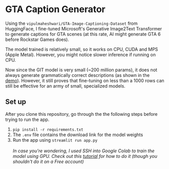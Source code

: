 # GTA Caption Generator

Using the `vipulmaheshwari/GTA-Image-Captioning-Dataset` from HuggingFace, I fine-tuned Microsoft's Generative Image2Text Transformer to generate captions for GTA scenes (at this rate, AI might generate GTA 6 before Rockstar Games does).

The model trained is relatively small, so it works on CPU, CUDA and MPS (Apple Metal). However, you might notice slower inference if running on CPU.

Now since the GIT model is very small (~200 million params), it does not always generate grammatically correct descriptions (as shown in the [demo](https://youtu.be/cVZJFDZnYcE)). However, it still proves that fine-tuning on less than a 1000 rows can still be effective for an army of small, specialized models.

## Set up

After you clone this repository, go through the the following steps before trying to run the app.

1. `pip install -r requirements.txt`
2. The `.env` file contains the download link for the model weights
3. Run the app using `streamlit run app.py`
<br><br>
<i>In case you're wondering, I used SSH into Google Colab to train the model using GPU. Check out this [tutorial](https://www.youtube.com/watch?v=wvDFNQNgqS8) for how to do it (though you shouldn't do it on a Free account)</i>
